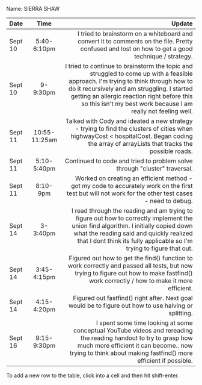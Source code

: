 Name: SIERRA SHAW

| Date    |     Time      |                                                                                                                                                                                                                                                                                           Update |
|:--------|:-------------:|-------------------------------------------------------------------------------------------------------------------------------------------------------------------------------------------------------------------------------------------------------------------------------------------------:|
| Sept 10 |  5:40-6:10pm  |                                                                                                                                                I tried to brainstorm on a whiteboard and convert it to comments on the file. Pretty confused and lost on how to get a good technique / strategy. |
| Sept 10 |   9-9:30pm    | I tried to continue to brainstorm the topic and struggled to come up with a feasible approach. I'm trying to think through how to do it recursively and am struggling. I started getting an allergic reaction right before this so this isn't my best work because I am really not feeling well. |
| Sept 11 | 10:55-11:25am |                                                                                                        Talked with Cody and ideated a new strategy - trying to find the clusters of cities when highwayCost < hospitalCost. Began coding the array of arrayLists that tracks the possible roads. |
| Sept 11 |  5:10-5:40pm  |                                                                                                                                                                                                                        Continued to code and tried to problem solve through "cluster" traversal. |
| Sept 11 |   8:10-9pm    |                                                                                                                                            Worked on creating an efficient method - got my code to accurately work on the first test but will not work for the other test cases - need to debug. |
| Sept 14 |   3-3:40pm    |                                          I read through the reading and am trying to figure out how to correctly implement the union find algorithm. I initially copied down what the reading said and quickly realized that I dont think its fully applicable so I'm trying to figure that out. |
| Sept 14 |  3:45-4:15pm  |                                                                                                           Figured out how to get the find() function to work correctly and passed all tests, but now trying to figure out how to make fastfind() work correctly / how to make it more efficient. |
| Sept 14 |  4:15-4:20pm  |                                                                                                                                                                                            Figured out fastfind() right after. Next goal would be to figure out how to use halving or splitting. |
| Sept 16 |  9:15-9:30pm  |                                                                    I spent some time looking at some conceptual YouTube videos and rereading the reading handout to try to grasp how much more efficient it can become.. now trying to think about making fastfind() more efficient if possible. |


To add a new row to the table, click into a cell and then hit shift-enter.